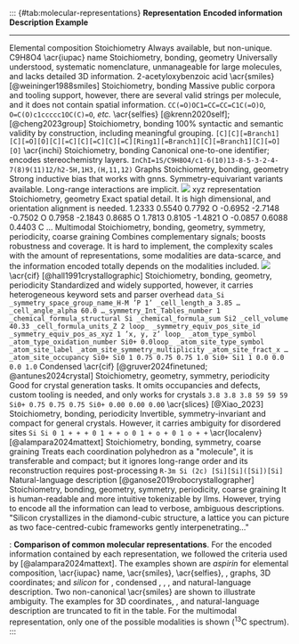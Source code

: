 ::: {#tab:molecular-representations}
  **Representation**                                                   **Encoded information**                                                    **Description**                                                                                                                                                                                                                                               **Example**
  -------------------------------------------------------------------  -------------------------------------------------------------------------- ------------------------------------------------------------------------------------------------------------------------------------------------------------------------------------------------------------------------------------------------------------- ------------------------------------------------------------------------------------------------------------------------------------------------------------------------------------------------------------------------------------------------------------------------------------------------------------------------------------------------------------------------------------------------------------------------------------------------------------------------------------------------------------------------------------------------------
  Elemental composition                                                Stoichiometry                                                              Always available, but non-unique.                                                                                                                                                                                                                             C9H8O4
  \acr{iupac} name                                                     Stoichiometry, bonding, geometry                                           Universally understood, systematic nomenclature, unmanageable for large molecules, and lacks detailed 3D information.                                                                                                                                         2-acetyloxybenzoic acid
  \acr{smiles} \[@weininger1988smiles\]                                Stoichiometry, bonding                                                     Massive public corpora and tooling support, however, there are several valid strings per molecule, and it does not contain spatial information.                                                                                                               `CC(=O)OC1=CC=CC=C1C(=O)O`, `O=C(O)c1ccccc1OC(C)=O`, *etc.*
  \acr{selfies} \[@krenn2020self\]; \[@cheng2023group\]                Stoichiometry, bonding                                                     100% syntactic and semantic validity by construction, including meaningful grouping.                                                                                                                                                                          `[C][C][=Branch1][C][=O][O][C][=C][C][=C][C][=C][Ring1][=Branch1][C][=Branch1][C][=O][O]`
  \acr{inchi}                                                          Stoichiometry, bonding                                                     Canonical one-to-one identifier; encodes stereochemistry layers.                                                                                                                                                                                              `InChI=1S/C9H8O4/c1-6(10)13-8-5-3-2-4-7(8)9(11)12/h2-5H,1H3,(H,11,12)`
  Graphs                                                               Stoichiometry, bonding, geometry                                           Strong inductive bias that works with gnns. Symmetry-equivariant variants available. Long-range interactions are implicit.                                                                                                                                    ![](media/figures/Aspirin.png)
  xyz representation                                                   Stoichiometry, geometry                                                    Exact spatial detail. It is high dimensional, and orientation alignment is needed.                                                                                                                                                                            1.2333 0.5540 0.7792 O -0.6952 -2.7148 -0.7502 O 0.7958 -2.1843 0.8685 O 1.7813 0.8105 -1.4821 O -0.0857 0.6088 0.4403 C ...
  Multimodal                                                           Stoichiometry, bonding, geometry, symmetry, periodicity, coarse graining   Combines complementary signals; boosts robustness and coverage. It is hard to implement, the complexity scales with the amount of representations, some modalities are data-scarce, and the information encoded totally depends on the modalities included.   ![](media/figures/60031761.jpeg)
  \acr{cif} \[@hall1991crystallographic\]                              Stoichiometry, bonding, geometry, periodicity                              Standardized and widely supported, however, it carries heterogeneous keyword sets and parser overhead                                                                                                                                                         `data_Si _symmetry_space_group_name_H-M ’P 1’ _cell_length_a 3.85 …_cell_angle_alpha 60.0 …_symmetry_Int_Tables_number 1 _chemical_formula_structural Si _chemical_formula_sum Si2 _cell_volume 40.33 _cell_formula_units_Z 2 loop_ _symmetry_equiv_pos_site_id _symmetry_equiv_pos_as_xyz 1 ’x, y, z’ loop_ _atom_type_symbol _atom_type_oxidation_number Si0+ 0.0loop_ _atom_site_type_symbol _atom_site_label _atom_site_symmetry_multiplicity _atom_site_fract_x …_atom_site_occupancy Si0+ Si0 1 0.75 0.75 0.75 1.0 Si0+ Si1 1 0.0 0.0 0.0 1.0`
  Condensed \acr{cif} \[@gruver2024finetuned; @antunes2024crystal\]    Stoichiometry, geometry, symmetry, periodicity                             Good for crystal generation tasks. It omits occupancies and defects, custom tooling is needed, and only works for crystals                                                                                                                                    `3.8 3.8 3.8 59 59 59 Si0+ 0.75 0.75 0.75 Si0+ 0.00 0.00 0.00`
  \acr{slices} \[@Xiao_2023\]                                          Stoichiometry, bonding, periodicity                                        Invertible, symmetry-invariant and compact for general crystals. However, it carries ambiguity for disordered sites                                                                                                                                           `Si Si 0 1 + + + 0 1 + + o 0 1 + o + 0 1 o + +`
  \acr{localenv} \[@alampara2024mattext\]                              Stoichiometry, bonding, symmetry, coarse graining                          Treats each coordination polyhedron as a "molecule", it is transferable and compact; but it ignores long-range order and its reconstruction requires post-processing                                                                                          `R-3m Si (2c) [Si][Si]([Si])[Si]`
  Natural-language description \[@ganose2019robocrystallographer\]     Stoichiometry, bonding, geometry, symmetry, periodicity, coarse graining   It is human-readable and more intuitive tokenizable by llms. However, trying to encode all the information can lead to verbose, ambiguous descriptions.                                                                                                       "Silicon crystallizes in the diamond-cubic structure, a lattice you can picture as two face-centred-cubic frameworks gently interpenetrating..."

  : **Comparison of common molecular representations**. For the encoded
  information contained by each representation, we followed the criteria
  used by \[@alampara2024mattext\]. The examples shown are *aspirin* for
  elemental composition, \acr{iupac} name, \acr{smiles}, \acr{selfies}, , graphs, 3D coordinates; and
  *silicon* for , condensed , , , and natural-language description. Two
  non-canonical \acr{smiles} are shown to illustrate ambiguity. The
  examples for 3D coordinates, , and natural-language description are
  truncated to fit in the table. For the multimodal representation, only
  one of the possible modalities is shown ($^{13}$C spectrum).
:::